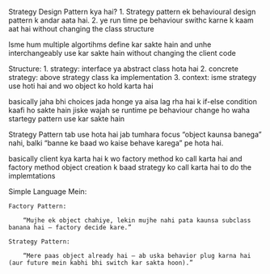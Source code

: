 Strategy Design Pattern kya hai?
    1. Strategy pattern ek behavioural design pattern k andar aata hai.
    2. ye run time pe behaviour swithc karne k kaam aat hai without changing the class structure

Isme hum multiple algortihms define kar sakte hain and unhe interchangeably use kar sakte hain without changing the client code

Structure:
    1. strategy: interface ya abstract class hota hai
    2. concrete strategy: above strategy class ka implementation
    3. context: isme strategy use hoti hai and wo object ko hold karta hai


basically jaha bhi choices jada honge ya aisa lag rha hai k if-else condition kaafi ho sakte hain jiske wajah se runtime pe behaviour change ho waha startegy pattern use kar sakte hain

Strategy Pattern tab use hota hai jab tumhara focus “object kaunsa banega” nahi, balki “banne ke baad wo kaise behave karega” pe hota hai.

basically client kya karta hai k wo factory method ko call karta hai and factory method object creation k baad strategy ko call karta hai to do the implemtations


 Simple Language Mein:

    Factory Pattern:

        “Mujhe ek object chahiye, lekin mujhe nahi pata kaunsa subclass banana hai — factory decide kare.”

    Strategy Pattern:

        “Mere paas object already hai — ab uska behavior plug karna hai (aur future mein kabhi bhi switch kar sakta hoon).”

